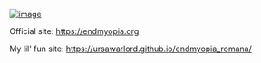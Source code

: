 [![image](https://user-images.githubusercontent.com/19687103/138146746-f06bac32-b2fc-44b4-9acf-9e5a953981a9.png)](https://ursawarlord.github.io/endmyopia_romana/)

Official site: https://endmyopia.org

My lil' fun site: https://ursawarlord.github.io/endmyopia_romana/


